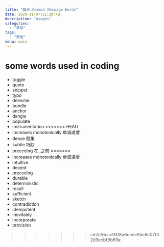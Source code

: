 ```yaml
---
title: "备忘:Commit Message Words"
date: 2020-11-07T21:20:49
description: "usages"
categories:
  - "其他"
tags:
  - "其他"
menu: main
---
```


# some words used in coding
 - toggle
 - quote
 - snippet
 - typo
 - delimiter
 - bundle
 - anchor
 - dangle
 - populate
 - instrumentation
<<<<<<< HEAD
 - increases monotonically 单调递增 
 - dense 密集
 - subtle 巧妙
 - preceding 在..之前
=======
 - increases monotonically 单调递增
 - intuitive
 - decent
 - preceding
 - durable
 - deterministic
 - recall
 - sufficient
 - sketch
 - contradiction
 - idempotent
 - inevitably
 - incorporate
 - provision
>>>>>>> c52df6ccc9318a6cedc95e6c07f32d9ecbf9b69a
